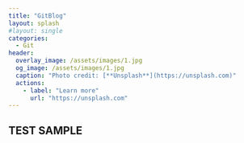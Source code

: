 ```yaml
---
title: "GitBlog"
layout: splash
#layout: single
categories:
  - Git
header:
  overlay_image: /assets/images/1.jpg
  og_image: /assets/images/1.jpg
  caption: "Photo credit: [**Unsplash**](https://unsplash.com)"
  actions:
    - label: "Learn more"
      url: "https://unsplash.com"
---
```

## TEST SAMPLE